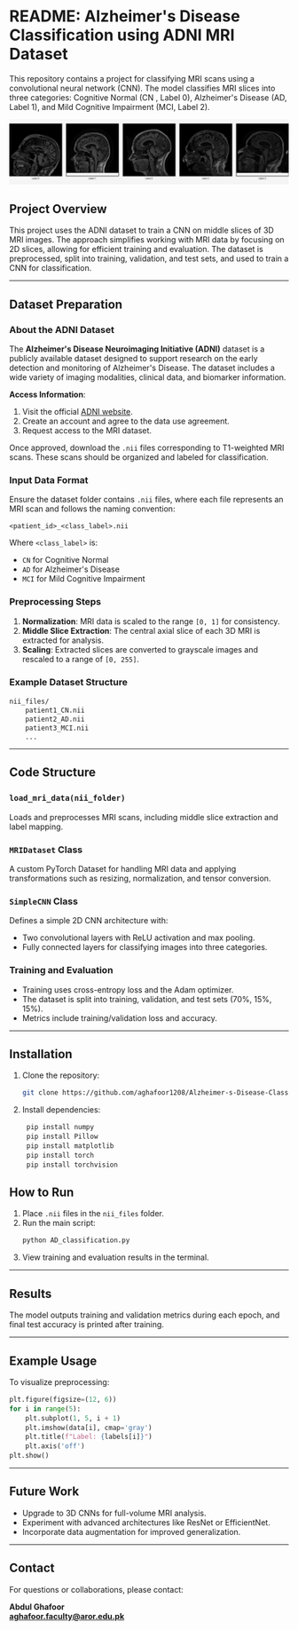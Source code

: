 # README: Alzheimer's Disease Classification using ADNI MRI Dataset

This repository contains a project for classifying MRI scans using a convolutional neural network (CNN). The model classifies MRI slices into three categories: Cognitive Normal (CN ,  Label 0), Alzheimer's Disease (AD, Label 1), and Mild Cognitive Impairment (MCI,  Label 2).

![Middle Slice Extraction: Central axial slice of 3D MRI, sample images](MRI_selected_middle_samples.jpg)


## Project Overview

This project uses the ADNI dataset to train a CNN on middle slices of 3D MRI images. The approach simplifies working with MRI data by focusing on 2D slices, allowing for efficient training and evaluation. The dataset is preprocessed, split into training, validation, and test sets, and used to train a CNN for classification.

---

## Dataset Preparation

### About the ADNI Dataset

The **Alzheimer's Disease Neuroimaging Initiative (ADNI)** dataset is a publicly available dataset designed to support research on the early detection and monitoring of Alzheimer's Disease. The dataset includes a wide variety of imaging modalities, clinical data, and biomarker information.

**Access Information**:

1. Visit the official [ADNI website](http://adni.loni.usc.edu/).
2. Create an account and agree to the data use agreement.
3. Request access to the MRI dataset.

Once approved, download the `.nii` files corresponding to T1-weighted MRI scans. These scans should be organized and labeled for classification.

### Input Data Format

Ensure the dataset folder contains `.nii` files, where each file represents an MRI scan and follows the naming convention:

```
<patient_id>_<class_label>.nii
```

Where `<class_label>` is:

- `CN` for Cognitive Normal
- `AD` for Alzheimer's Disease
- `MCI` for Mild Cognitive Impairment

### Preprocessing Steps

1. **Normalization**: MRI data is scaled to the range `[0, 1]` for consistency.
2. **Middle Slice Extraction**: The central axial slice of each 3D MRI is extracted for analysis.
3. **Scaling**: Extracted slices are converted to grayscale images and rescaled to a range of `[0, 255]`.

### Example Dataset Structure

```
nii_files/
    patient1_CN.nii
    patient2_AD.nii
    patient3_MCI.nii
    ...
```

---

## Code Structure

### `load_mri_data(nii_folder)`

Loads and preprocesses MRI scans, including middle slice extraction and label mapping.

### `MRIDataset` Class

A custom PyTorch Dataset for handling MRI data and applying transformations such as resizing, normalization, and tensor conversion.

### `SimpleCNN` Class

Defines a simple 2D CNN architecture with:

- Two convolutional layers with ReLU activation and max pooling.
- Fully connected layers for classifying images into three categories.

### Training and Evaluation

- Training uses cross-entropy loss and the Adam optimizer.
- The dataset is split into training, validation, and test sets (70%, 15%, 15%).
- Metrics include training/validation loss and accuracy.

---

## Installation

1. Clone the repository:

   ```bash
   git clone https://github.com/aghafoor1208/Alzheimer-s-Disease-Classification-Using-ADNI-MRI-Dataset.git
   ```

2. Install dependencies:

   ```bash
    pip install numpy
    pip install Pillow
    pip install matplotlib
    pip install torch
    pip install torchvision
   ```


## How to Run

1. Place `.nii` files in the `nii_files` folder.
2. Run the main script:
   ```bash
   python AD_classification.py
   ```
3. View training and evaluation results in the terminal.

---

## Results

The model outputs training and validation metrics during each epoch, and final test accuracy is printed after training.

---

## Example Usage

To visualize preprocessing:

```python
plt.figure(figsize=(12, 6))
for i in range(5):
    plt.subplot(1, 5, i + 1)
    plt.imshow(data[i], cmap='gray')
    plt.title(f"Label: {labels[i]}")
    plt.axis('off')
plt.show()
```

---

## Future Work

- Upgrade to 3D CNNs for full-volume MRI analysis.
- Experiment with advanced architectures like ResNet or EfficientNet.
- Incorporate data augmentation for improved generalization.

---



## Contact

For questions or collaborations, please contact:

**Abdul Ghafoor**  
**aghafoor.faculty@aror.edu.pk**  
